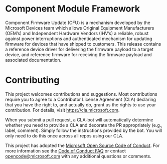 
# Component Module Framework

Component Firmware Update (CFU) is a mechanism developed by the Microsoft Devices team which allows Original Equipment Manufacturers (OEM’s) and Independent Hardware Vendors (IHV’s) a reliable, robust against power interruptions and authenticated mechanism for updating firmware for devices that have shipped to customers. This release contains a reference device driver for delivering the firmware payload to a target device, and reference firmware for receiving the firmware payload and associated documentation.

# Contributing

This project welcomes contributions and suggestions.  Most contributions require you to agree to a
Contributor License Agreement (CLA) declaring that you have the right to, and actually do, grant us
the rights to use your contribution. For details, visit https://cla.microsoft.com.

When you submit a pull request, a CLA-bot will automatically determine whether you need to provide
a CLA and decorate the PR appropriately (e.g., label, comment). Simply follow the instructions
provided by the bot. You will only need to do this once across all repos using our CLA.

This project has adopted the [Microsoft Open Source Code of Conduct](https://opensource.microsoft.com/codeofconduct/).
For more information see the [Code of Conduct FAQ](https://opensource.microsoft.com/codeofconduct/faq/) or
contact [opencode@microsoft.com](mailto:opencode@microsoft.com) with any additional questions or comments.
